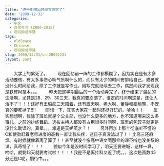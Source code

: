 ```yaml
---
title: "终于能腾出时间写博客了"
date: '2009-12-31'
categories:
  - 中文
  - 百度空间 (2006-2015)
  - 唠叨抑或牢骚
tags:
  - oldSpace
  - Chinese
  - 唠叨抑或牢骚
slug: 2009/12/31/cn-20091231
layout: post
---
```

　　大学上的累死了。
　　现在回忆前一阵的工作都模糊了，因为实在是有太多活动要做，有太多事伤心啊气愤啊什么的，而只有太少的时间安排给自己，或者就没什么时间给我，除了工作就是写作业，刚写完就继续去工作，偶然间我才发现我是铁臂阿童木。。。
　　昨天把这学期最后的一个活动弄完了，终于结束了混乱的生活啊，尤其是28、29、30三天，我真的要崩溃了，谁定的时间啊这是，还让人活不了！！！还好有王璐痴三天陪着，还有应天啊、老大啊、董静和猥琐骜，不安真的要死掉了!!!!
　　回想一下，其实大家在一起时还挺好玩的。哈哈！！
　　属实想想啊，我除了班长就是个公关部，也没什么更多的地方，也不知道哪来这么多事儿。之前的排练舞蹈、选拔主持人都没有占用很多时间啊，班里的包饺子就更是没什么耽误的，真晕。。。难道是天妒英才？！
　　另外再加上那个彻底听不懂的C和使劲赶着老师进度的高数一直让我头疼，这日子真没法过了！！比高三还麻烦。有时候就像着离了算了！！甚至就没个像高中语文啊那样的课不听也没关系的课，真奇怪了！！！
　　貌似今年是没时间学习了，明天还要进城，这样一算，哈哈，就剩13天就要考试啦！！！！我是不是离挂科又近了呢。。。这次是高数45分还是C呢，期待中。。。